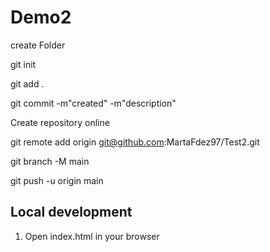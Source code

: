 # Demo2 
create Folder 

git init 

git add . 

git commit -m"created" -m"description"
 
Create repository online 

git remote add origin git@github.com:MartaFdez97/Test2.git 

git branch -M main 

git push -u origin main

## Local development


1. Open index.html in your browser

